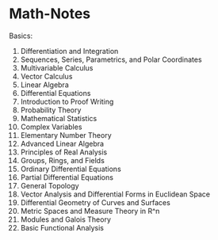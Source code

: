 # Math-Notes

Basics:
1. Differentiation and Integration
2. Sequences, Series, Parametrics, and Polar Coordinates
3. Multivariable Calculus
4. Vector Calculus
5. Linear Algebra
6. Differential Equations
7. Introduction to Proof Writing
8. Probability Theory
9. Mathematical Statistics
10. Complex Variables
11. Elementary Number Theory
12. Advanced Linear Algebra
13. Principles of Real Analysis
14. Groups, Rings, and Fields
15. Ordinary Differential Equations
16. Partial Differential Equations
17. General Topology
18. Vector Analysis and Differential Forms in Euclidean Space
19. Differential Geometry of Curves and Surfaces
20. Metric Spaces and Measure Theory in R^n
21. Modules and Galois Theory
22. Basic Functional Analysis



